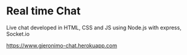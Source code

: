 # Real time Chat

Live chat developed in HTML, CSS and JS using Node.js with express, Socket.io

<a href="https://www.gjeronimo-chat.herokuapp.com">https://www.gjeronimo-chat.herokuapp.com</a>

